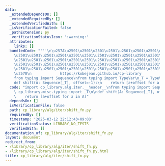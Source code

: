 ```yaml
---
data:
  _extendedDependsOn: []
  _extendedRequiredBy: []
  _extendedVerifiedWith: []
  _isVerificationFailed: false
  _pathExtension: py
  _verificationStatusIcon: ':warning:'
  attributes:
    links: []
  bundledCode: "'''\n\u257A\u2501\u2501\u2501\u2501\u2501\u2501\u2501\u2501\u2501\u2501\
    \u2501\u2501\u2501\u2501\u2501\u2501\u2501\u2501\u2501\u2501\u2501\u2501\u2501\
    \u2501\u2501\u2501\u2501\u2501\u2501\u2501\u2501\u2501\u2501\u2501\u2501\u2501\
    \u2501\u2501\u2501\u2501\u2501\u2501\u2501\u2501\u2501\u2501\u2501\u2501\u2501\
    \u2501\u2501\u2501\u2501\u2501\u2501\u2501\u2501\u2501\u2501\u2501\u2501\u2501\
    \u2578\n             https://kobejean.github.io/cp-library               \n'''\n\
    from typing import Sequence\nfrom typing import TypeVar\n_T = TypeVar('T')\n\n\
    def shift(A: Sequence[_T], offset=-1):\n    return [a+offset for a in A]\n"
  code: "import cp_library.alg.iter.__header__\nfrom typing import Sequence\nfrom\
    \ cp_library.misc.typing import _T\n\ndef shift(A: Sequence[_T], offset=-1):\n\
    \    return [a+offset for a in A]"
  dependsOn: []
  isVerificationFile: false
  path: cp_library/alg/iter/shift_fn.py
  requiredBy: []
  timestamp: '2025-03-12 22:12:43+09:00'
  verificationStatus: LIBRARY_NO_TESTS
  verifiedWith: []
documentation_of: cp_library/alg/iter/shift_fn.py
layout: document
redirect_from:
- /library/cp_library/alg/iter/shift_fn.py
- /library/cp_library/alg/iter/shift_fn.py.html
title: cp_library/alg/iter/shift_fn.py
---
```

